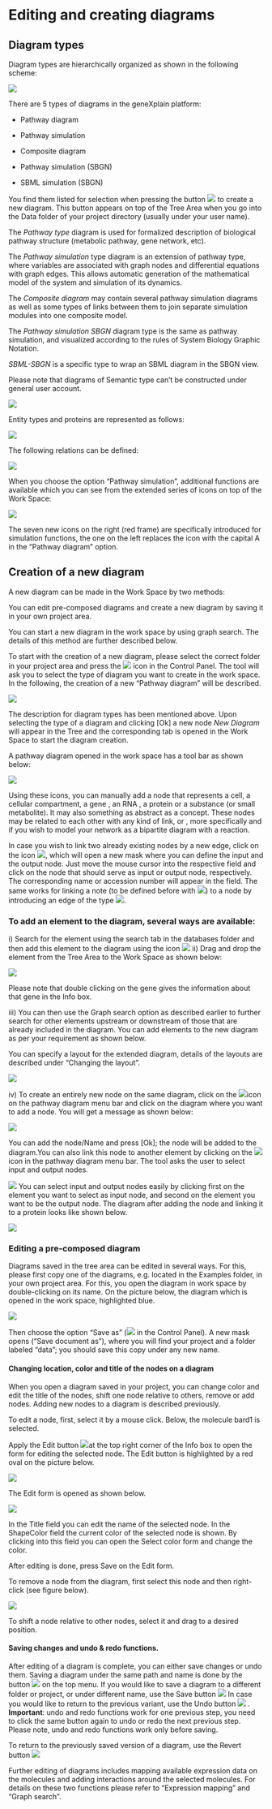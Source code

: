 # Editing and creating diagrams

## Diagram types

Diagram types are hierarchically organized as shown in the following scheme:

![](media/image013.png)

There are 5 types of diagrams in the geneXplain platform:

-   Pathway diagram

-   Pathway simulation

-   Composite diagram

-   Pathway simulation (SBGN)

-   SBML simulation (SBGN)

You find them listed for selection when pressing the button ![](media/570dd887b213bf48fe3acbc5453a4322.jpg) to create a new diagram. This button appears on top of the Tree Area when you go into the Data folder of your project directory (usually under your user name).

The *Pathway type* diagram is used for formalized description of biological
pathway structure (metabolic pathway, gene network, etc).

The *Pathway simulation* type diagram is an extension of pathway type, where
variables are associated with graph nodes and differential equations with graph
edges. This allows automatic generation of the mathematical model of the system
and simulation of its dynamics.

The *Composite diagram* may contain several pathway simulation diagrams as well
as some types of links between them to join separate simulation modules into one
composite model.

The *Pathway simulation SBGN* diagram type is the same as pathway simulation,
and visualized according to the rules of System Biology Graphic Notation.

*SBML-SBGN* is a specific type to wrap an SBML diagram in the SBGN view.

Please note that diagrams of Semantic type can’t be constructed under general
user account.

![](media/image014.png)

Entity types and proteins are represented as follows:

![](media/019029dd6b49b1aa1c0c2f0642c3b09c.png)

The following relations can be defined:

![](media/2325eab8c96d2b74b3946fcc2a4f0a78.png)

When you choose the option “Pathway simulation”, additional functions are
available which you can see from the extended series of icons on top of the Work
Space:

![](media/204c70deb69e20a85e0ad00ecdf5b03c.png)

The seven new icons on the right (red frame) are specifically introduced for
simulation functions, the one on the left replaces the icon with the capital A
in the “Pathway diagram” option.

## Creation of a new diagram

A new diagram can be made in the Work Space by two methods:

You can edit pre-composed diagrams and create a new diagram by saving it in your
own project area. 

You can start a new diagram in the work space by using graph search. The details
of this method are further described below.

To start with the creation of a new diagram, please select the correct folder in
your project area and press the ![](media/9ef8f58edc37cbe09b25ee7dd6ae5b98.png) icon in the Control Panel. The tool will ask you to select the type of diagram you want to create in the work space. In the following, the creation of a new
“Pathway diagram” will be described.

![](media/88ab0295f0b01fb9138761a2636965d8.png)

The description for diagram types has been mentioned above. Upon selecting the
type of a diagram and clicking [Ok] a new node *New Diagram* will appear in the
Tree and the corresponding tab is opened in the Work Space to start the diagram
creation.

A pathway diagram opened in the work space has a tool bar as shown below:

![](media/85547cc010c14f98990a75f02a06cc29.png)

Using these icons, you can manually add a node that represents a cell,  a cellular compartment, a gene , an RNA , a protein  or a substance (or small metabolite). It may also something as abstract as a concept. These nodes may be related to each other with any kind of link, or , more specifically and if you wish to model your network as a bipartite diagram with a reaction. 

In case you wish to link two already existing nodes by a new edge, click on the icon ![](media/f7a6f6bf613d4cb02227991104f28174.jpg), which will open a new mask where you can define the input and the output node. Just move the mouse cursor into the respective field and click on the node that should serve as input or output node, respectively. The corresponding name or accession number will appear in the field. The same works for linking a note (to be defined before with ![](media/f3241118e89d47eeb829a6c56760a32c.emf)) to a node by introducing an edge of the type ![](media/9298e8be35434e50b825f64b13265af0.emf).

### To add an element to the diagram, several ways are available:

i) Search for the element using the search tab in the databases folder and then add this element to the diagram using
the icon ![](media/9cfb8167772d37ff6f129cbdaedb18f0.png)
ii) Drag and drop the element from the Tree Area to the Work Space as shown
below:

![](media/40bf7510e8557eeccbcae0de5804f59d.png)

Please note that double clicking on the gene gives the information about that
gene in the Info box.

iii) You can then use the Graph search option as described earlier to
further search for other elements upstream or downstream of those that are
already included in the diagram. You can add elements to the new diagram as per
your requirement as shown below.

You can specify a layout for the extended diagram, details of the layouts are
described under “Changing the layout”.

![](media/9d2279ec13e94ccced8e9ec00b4180c9.png)

iv) To create an entirely new node on the same diagram, click on the ![](media/1ebbf81a61857d4fde3c63f9d3d0c50f.png)icon on the pathway diagram menu bar and click on the diagram where you want to add a node. You will get a message as shown below:

![](media/2f590984e6972348cd9426b2a6e3ef24.png)

You can add the node/Name and press [Ok]; the node will be added to the diagram.You can also link this node to another element by clicking on the ![](media/e8f0faa10f55ff9729b5be95736fedde.png) icon in the pathway diagram menu bar. The tool asks the user to select input and output nodes.

![](media/7e655f972b7d009f5c77689e99017e50.png)
You can select input and output nodes easily by clicking first on the element
you want to select as input node, and second on the element you want to be the
output node. The diagram after adding the node and linking it to a protein looks
like shown below.

![](media/c4c7dbcebab8bb12dc250fa08e9570f7.png)

### Editing a pre-composed diagram

Diagrams saved in the tree area can be edited in several ways. For this, please
first copy one of the diagrams, e.g. located in the Examples folder, in your own
project area. For this, you open the diagram in work space by double-clicking on
its name. On the picture below, the diagram which is opened in the work space,
highlighted blue.

![](media/c8d75a97f8f16a937f35edddf0ba53d5.png)

Then choose the option “Save as” (![](media/3ef58799207a433d23bd5440df88d85b.emf) in the Control Panel). A new mask opens (“Save document as”), where you will find your project and a folder labeled “data”; you should save this copy under
any new name.

#### Changing location, color and title of the nodes on a diagram 

When you open a diagram saved in your project, you can change color and edit the
title of the nodes, shift one node relative to others, remove or add nodes.
Adding new nodes to a diagram is described previously. 

To edit a node, first, select it by a mouse click. Below, the molecule bard1 is
selected.

Apply the Edit button ![](media/2dce0008e8f30f6769c1b878e71b8248.png)at the top right corner of the Info box to open the form for editing the selected node. The Edit button is highlighted by a red oval on the picture below.

![](media/e090d540031f7ed6d913a3d6b1fd4227.png)

The Edit form is opened as shown below.

![](media/1c2449bb7097897246bf53b13c0d8bb2.png)

In the Title field you can edit the name of the selected node. In the ShapeColor
field the current color of the selected node is shown. By clicking into this
field you can open the Select color form and change the color.

After editing is done, press Save on the Edit form.

To remove a node from the diagram, first select this node and then right-click
(see figure below).

![](media/4793ac1e9a4ac325b16404a71e21a881.png)

To shift a node relative to other nodes, select it and drag to a desired
position. 

#### Saving changes and undo & redo functions.

After editing of a diagram is complete, you can either save changes or undo
them. Saving a diagram under the same path and name is done by the button ![](media/b8be920b5b76978e4f2adbaebd0832fd.emf)
on the top menu. If you would like to save a diagram to a different folder or
project, or under different name, use the Save button ![](media/3ef58799207a433d23bd5440df88d85b.emf)
In case you would like to return to the previous variant, use the Undo button ![](media/927efa084db79f9a2ac7b5d2ee3f6983.emf)
.
**Important**: undo and redo functions work for one previous step, you need to
click the same button again to undo or redo the next previous step. Please note,
undo and redo functions work only before saving.

To return to the previously saved version of a diagram, use the Revert button ![](media/4899d21c99da5089c57551ea1751893d.emf)

Further editing of diagrams includes mapping available expression data on the
molecules and adding interactions around the selected molecules. For details on
these two functions please refer to “Expression mapping” and  “Graph search”.
